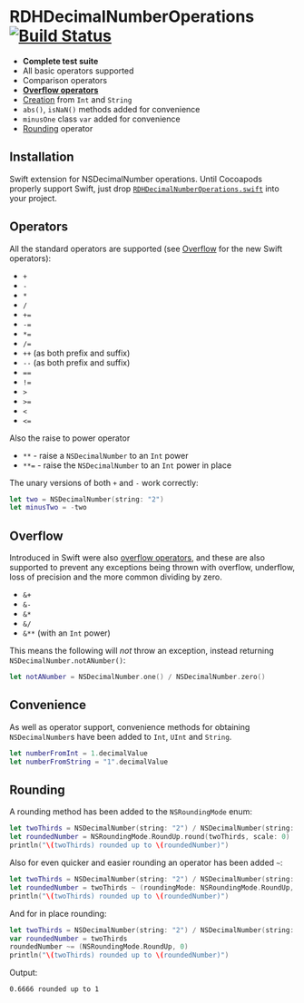 RDHDecimalNumberOperations [![Build Status](https://travis-ci.org/rhodgkins/RDHDecimalNumberOperations.svg)](https://travis-ci.org/rhodgkins/RDHDecimalNumberOperations)
==========================

* **Complete test suite**
* All basic operators supported
* Comparison operators
* [**Overflow operators**](#overflow)
* [Creation](#convenience) from `Int` and `String`
* `abs()`, `isNaN()` methods added for convenience
* `minusOne` class `var` added for convenience
* [Rounding](#rounding) operator

Installation
-------
Swift extension for NSDecimalNumber operations.
Until Cocoapods properly support Swift, just drop [`RDHDecimalNumberOperations.swift`](https://github.com/rhodgkins/RDHDecimalNumberOperations/blob/master/RDHDecimalNumberOperations.swift) into your project.

Operators
---------

All the standard operators are supported (see [Overflow](#overflow) for the new Swift operators):
* `+`
* `-`
* `*`
* `/`
* `+=`
* `-=`
* `*=`
* `/=`
* `++` (as both prefix and suffix)
* `--` (as both prefix and suffix)
* `==`
* `!=`
* `>`
* `>=`
* `<`
* `<=`

Also the raise to power operator
* `**` - raise a `NSDecimalNumber` to an `Int` power
* `**=` - raise the `NSDecimalNumber` to an `Int` power in place

The unary versions of both `+` and `-` work correctly:
```swift
let two = NSDecimalNumber(string: "2")
let minusTwo = -two
```

Overflow
--------
Introduced in Swift were also [overflow operators](https://developer.apple.com/library/mac/documentation/Swift/Conceptual/Swift_Programming_Language/AdvancedOperators.html#//apple_ref/doc/uid/TP40014097-CH27-XID_73), and these are also supported to prevent any exceptions being thrown with overflow, underflow, loss of precision and the more common dividing by zero.
* `&+`
* `&-`
* `&*`
* `&/`
* `&**` (with an `Int` power)

This means the following will *not* throw an exception, instead returning `NSDecimalNumber.notANumber()`:
```swift
let notANumber = NSDecimalNumber.one() / NSDecimalNumber.zero()
```

Convenience
---------
As well as operator support, convenience methods for obtaining `NSDecimalNumber`s have been added to `Int`, `UInt` and `String`.
```swift
let numberFromInt = 1.decimalValue
let numberFromString = "1".decimalValue
```

Rounding
--------

A rounding method has been added to the `NSRoundingMode` enum:
```swift
let twoThirds = NSDecimalNumber(string: "2") / NSDecimalNumber(string: "3")
let roundedNumber = NSRoundingMode.RoundUp.round(twoThirds, scale: 0)
println("\(twoThirds) rounded up to \(roundedNumber)")
```
Also for even quicker and easier rounding an operator has been added `~`:
```swift
let twoThirds = NSDecimalNumber(string: "2") / NSDecimalNumber(string: "3")
let roundedNumber = twoThirds ~ (roundingMode: NSRoundingMode.RoundUp, scale: 0)
println("\(twoThirds) rounded up to \(roundedNumber)")
```
And for in place rounding:
```swift
let twoThirds = NSDecimalNumber(string: "2") / NSDecimalNumber(string: "3")
var roundedNumber = twoThirds
roundedNumber ~= (NSRoundingMode.RoundUp, 0)
println("\(twoThirds) rounded up to \(roundedNumber)")
```

Output:
```
0.6666 rounded up to 1
```
